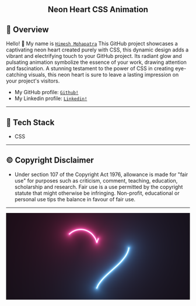 <h2 align="center">
Neon Heart CSS Animation
</h2>

<h2 align="left">
     <b>
             🔰</a> Overview
     </b>
</h2>

Hello! 👋
My name is <a href="https://github.com/himeshx">```Himesh Mohapatra```</a> 
This GitHub project showcases a captivating neon heart created purely with CSS, this dynamic design adds a vibrant and electrifying touch to your GitHub project. Its radiant glow and pulsating animation symbolize the essence of your work, drawing attention and fascination. A stunning testament to the power of CSS in creating eye-catching visuals, this neon heart is sure to leave a lasting impression on your project's visitors.
- My GitHub profile: <a href="https://github.com/himeshx">```Github!```</a>
- My Linkedin profile: <a href="https://www.linkedin.com/in/himesh-mohapatra-386aa8224/">```Linkedin!```</a>
----
<h2 align="left">
 <b>
            🏹</a> Tech Stack 
    </b>
</h2>

- CSS
  
----
<h2 align="left">
  <b>
    ©️ Copyright Disclaimer
  </b>
</h2>

- Under section 107 of the Copyright Act 1976, allowance is made for "fair use" for purposes such as criticism, comment, teaching, education, scholarship and research. Fair use is a use permitted by the copyright statute that might otherwise be infringing. Non-profit, educational or personal use tips the balance in favour of fair use.   
----
<div>
    <img src="Neon.png">
</div>
